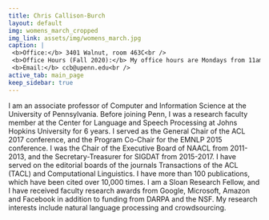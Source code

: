 ```yaml
---
title: Chris Callison-Burch
layout: default
img: womens_march_cropped
img_link: assets/img/womens_march.jpg
caption: |
 <b>Office:</b> 3401 Walnut, room 463C<br />
 <b>Office Hours (Fall 2020):</b> My office hours are Mondays from 11am-1pm Eastern on Gater Town.<br />
 <b>Email:</b> ccb@upenn.edu<br />
active_tab: main_page 
keep_sidebar: true 
---
```


I am an associate professor of Computer and Information Science at the University of Pennsylvania.  Before joining Penn, I was a research faculty member at the Center for Language and Speech Processing at Johns Hopkins University for 6 years. I served as the General Chair of the ACL 2017 conference, and the Program Co-Chair for the EMNLP 2015 conference. I was the Chair of the Executive Board of NAACL from 2011-2013, and the Secretary-Treasurer for SIGDAT from 2015-2017.  I have served on the editorial boards of the journals Transactions of the ACL (TACL) and Computational Linguistics.   I have more than 100 publications, which have been cited over 10,000 times.  I am a Sloan Research Fellow, and I have received faculty research awards from Google, Microsoft, Amazon and Facebook in addition to funding from DARPA and the NSF.  My research interests include natural language processing and crowdsourcing. 

